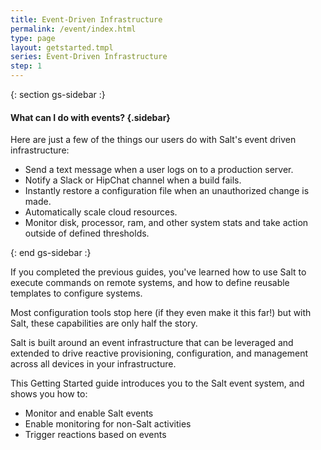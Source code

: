 ```yaml
---
title: Event-Driven Infrastructure
permalink: /event/index.html
type: page
layout: getstarted.tmpl
series: Event-Driven Infrastructure
step: 1
---
```


{: section gs-sidebar :}

#### What can I do with events? {.sidebar}

Here are just a few of the things our users do with Salt's event driven infrastructure:

- Send a text message when a user logs on to a production server.
- Notify a Slack or HipChat channel when a build fails.
- Instantly restore a configuration file when an unauthorized change is made.
- Automatically scale cloud resources.
- Monitor disk, processor, ram, and other system stats and take action outside of defined thresholds.

{: end gs-sidebar :}

If you completed the previous guides, you've learned how to use Salt to execute commands on
remote systems, and how to define reusable templates to configure systems.

Most configuration tools stop here (if they even make it this far!) but with Salt,
these capabilities are only half the story.

Salt is built around an event infrastructure that can be leveraged
and extended to drive reactive provisioning, configuration, and management across all
devices in your infrastructure.

This Getting Started guide introduces you to the Salt event system, and shows
you how to:

- Monitor and enable Salt events
- Enable monitoring for non-Salt activities
- Trigger reactions based on events

